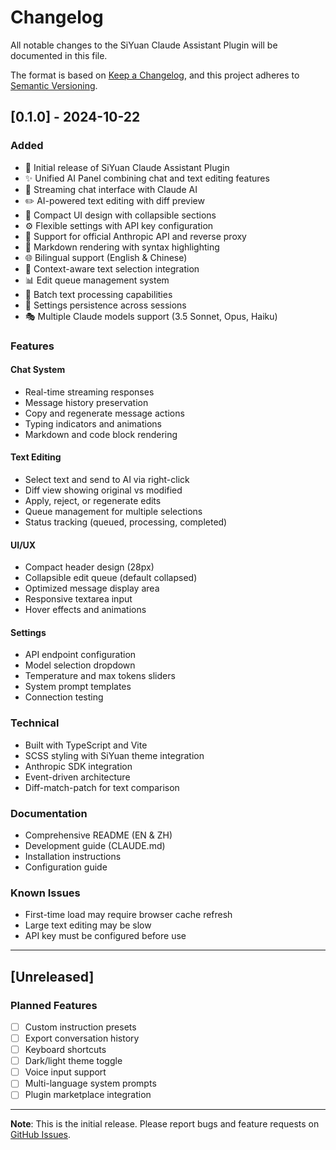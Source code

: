 # Changelog

All notable changes to the SiYuan Claude Assistant Plugin will be documented in this file.

The format is based on [Keep a Changelog](https://keepachangelog.com/en/1.0.0/),
and this project adheres to [Semantic Versioning](https://semver.org/spec/v2.0.0.html).

## [0.1.0] - 2024-10-22

### Added
- 🎉 Initial release of SiYuan Claude Assistant Plugin
- ✨ Unified AI Panel combining chat and text editing features
- 💬 Streaming chat interface with Claude AI
- ✏️ AI-powered text editing with diff preview
- 🎨 Compact UI design with collapsible sections
- ⚙️ Flexible settings with API key configuration
- 🔧 Support for official Anthropic API and reverse proxy
- 📝 Markdown rendering with syntax highlighting
- 🌐 Bilingual support (English & Chinese)
- 🎯 Context-aware text selection integration
- 📊 Edit queue management system
- 🔄 Batch text processing capabilities
- 💾 Settings persistence across sessions
- 🎭 Multiple Claude models support (3.5 Sonnet, Opus, Haiku)

### Features

#### Chat System
- Real-time streaming responses
- Message history preservation
- Copy and regenerate message actions
- Typing indicators and animations
- Markdown and code block rendering

#### Text Editing
- Select text and send to AI via right-click
- Diff view showing original vs modified
- Apply, reject, or regenerate edits
- Queue management for multiple selections
- Status tracking (queued, processing, completed)

#### UI/UX
- Compact header design (28px)
- Collapsible edit queue (default collapsed)
- Optimized message display area
- Responsive textarea input
- Hover effects and animations

#### Settings
- API endpoint configuration
- Model selection dropdown
- Temperature and max tokens sliders
- System prompt templates
- Connection testing

### Technical
- Built with TypeScript and Vite
- SCSS styling with SiYuan theme integration
- Anthropic SDK integration
- Event-driven architecture
- Diff-match-patch for text comparison

### Documentation
- Comprehensive README (EN & ZH)
- Development guide (CLAUDE.md)
- Installation instructions
- Configuration guide

### Known Issues
- First-time load may require browser cache refresh
- Large text editing may be slow
- API key must be configured before use

---

## [Unreleased]

### Planned Features
- [ ] Custom instruction presets
- [ ] Export conversation history
- [ ] Keyboard shortcuts
- [ ] Dark/light theme toggle
- [ ] Voice input support
- [ ] Multi-language system prompts
- [ ] Plugin marketplace integration

---

**Note**: This is the initial release. Please report bugs and feature requests on [GitHub Issues](https://github.com/YOUR_USERNAME/siyuan-plugin-claude-assistant/issues).
